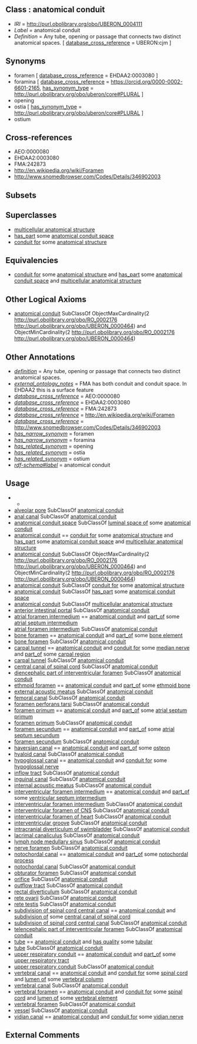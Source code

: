 
## Class : anatomical conduit

 * *IRI* = http://purl.obolibrary.org/obo/UBERON_0004111
 * *Label* = anatomical conduit
 * *Definition* = Any tube, opening or passage that connects two distinct anatomical spaces. [ [database_cross_reference](../../ef/oboInOwl#hasDbXref.md) = UBERON:cjm ]

## Synonyms

 * foramen [ [database_cross_reference](../../ef/oboInOwl#hasDbXref.md) = EHDAA2:0003080 ]
 * foramina [ [database_cross_reference](../../ef/oboInOwl#hasDbXref.md) = https://orcid.org/0000-0002-6601-2165, [has_synonym_type](../../pe/oboInOwl#hasSynonymType.md) = http://purl.obolibrary.org/obo/uberon/core#PLURAL ]
 * opening
 * ostia [ [has_synonym_type](../../pe/oboInOwl#hasSynonymType.md) = http://purl.obolibrary.org/obo/uberon/core#PLURAL ]
 * ostium

## Cross-references

 * AEO:0000080
 * EHDAA2:0003080
 * FMA:242873
 * http://en.wikipedia.org/wiki/Foramen
 * http://www.snomedbrowser.com/Codes/Details/346902003

## Subsets


## Superclasses

 * [multicellular anatomical structure](../../UBERON/00/UBERON_0010000.md)
 * [has_part](../../BFO/51/BFO_0000051.md) some [anatomical conduit space](../../UBERON/86/UBERON_0013686.md)
 * [conduit for](../../core#conduit/or/core#conduit_for.md) some [anatomical structure](../../UBERON/61/UBERON_0000061.md)

## Equivalencies

 * [conduit for](../../core#conduit/or/core#conduit_for.md) some [anatomical structure](../../UBERON/61/UBERON_0000061.md) and [has_part](../../BFO/51/BFO_0000051.md) some [anatomical conduit space](../../UBERON/86/UBERON_0013686.md) and [multicellular anatomical structure](../../UBERON/00/UBERON_0010000.md)

## Other Logical Axioms

 * [anatomical conduit](../../UBERON/11/UBERON_0004111.md) SubClassOf ObjectMaxCardinality(2 <http://purl.obolibrary.org/obo/RO_0002176> <http://purl.obolibrary.org/obo/UBERON_0000464>) and ObjectMinCardinality(2 <http://purl.obolibrary.org/obo/RO_0002176> <http://purl.obolibrary.org/obo/UBERON_0000464>)

## Other Annotations

 * *[definition](../../IAO/15/IAO_0000115.md)* = Any tube, opening or passage that connects two distinct anatomical spaces.
 * *[external_ontology_notes](../../UBPROP/12/UBPROP_0000012.md)* = FMA has both conduit and conduit space. In EHDAA2 this is a surface feature
 * *[database_cross_reference](../../ef/oboInOwl#hasDbXref.md)* = AEO:0000080
 * *[database_cross_reference](../../ef/oboInOwl#hasDbXref.md)* = EHDAA2:0003080
 * *[database_cross_reference](../../ef/oboInOwl#hasDbXref.md)* = FMA:242873
 * *[database_cross_reference](../../ef/oboInOwl#hasDbXref.md)* = http://en.wikipedia.org/wiki/Foramen
 * *[database_cross_reference](../../ef/oboInOwl#hasDbXref.md)* = http://www.snomedbrowser.com/Codes/Details/346902003
 * *[has_narrow_synonym](../../ym/oboInOwl#hasNarrowSynonym.md)* = foramen
 * *[has_narrow_synonym](../../ym/oboInOwl#hasNarrowSynonym.md)* = foramina
 * *[has_related_synonym](../../ym/oboInOwl#hasRelatedSynonym.md)* = opening
 * *[has_related_synonym](../../ym/oboInOwl#hasRelatedSynonym.md)* = ostia
 * *[has_related_synonym](../../ym/oboInOwl#hasRelatedSynonym.md)* = ostium
 * *[rdf-schema#label](../../el/rdf-schema#label.md)* = anatomical conduit

## Usage

 * -
 * [alveolar pore](../../UBERON/73/UBERON_0008873.md) SubClassOf [anatomical conduit](../../UBERON/11/UBERON_0004111.md)
 * [anal canal](../../UBERON/59/UBERON_0000159.md) SubClassOf [anatomical conduit](../../UBERON/11/UBERON_0004111.md)
 * [anatomical conduit space](../../UBERON/86/UBERON_0013686.md) SubClassOf [luminal space of](../../RO/72/RO_0002572.md) some [anatomical conduit](../../UBERON/11/UBERON_0004111.md)
 * [anatomical conduit](../../UBERON/11/UBERON_0004111.md) == [conduit for](../../core#conduit/or/core#conduit_for.md) some [anatomical structure](../../UBERON/61/UBERON_0000061.md) and [has_part](../../BFO/51/BFO_0000051.md) some [anatomical conduit space](../../UBERON/86/UBERON_0013686.md) and [multicellular anatomical structure](../../UBERON/00/UBERON_0010000.md)
 * [anatomical conduit](../../UBERON/11/UBERON_0004111.md) SubClassOf ObjectMaxCardinality(2 <http://purl.obolibrary.org/obo/RO_0002176> <http://purl.obolibrary.org/obo/UBERON_0000464>) and ObjectMinCardinality(2 <http://purl.obolibrary.org/obo/RO_0002176> <http://purl.obolibrary.org/obo/UBERON_0000464>)
 * [anatomical conduit](../../UBERON/11/UBERON_0004111.md) SubClassOf [conduit for](../../core#conduit/or/core#conduit_for.md) some [anatomical structure](../../UBERON/61/UBERON_0000061.md)
 * [anatomical conduit](../../UBERON/11/UBERON_0004111.md) SubClassOf [has_part](../../BFO/51/BFO_0000051.md) some [anatomical conduit space](../../UBERON/86/UBERON_0013686.md)
 * [anatomical conduit](../../UBERON/11/UBERON_0004111.md) SubClassOf [multicellular anatomical structure](../../UBERON/00/UBERON_0010000.md)
 * [anterior intestinal portal](../../UBERON/90/UBERON_0009890.md) SubClassOf [anatomical conduit](../../UBERON/11/UBERON_0004111.md)
 * [atrial foramen intermedium](../../UBERON/25/UBERON_0015225.md) == [anatomical conduit](../../UBERON/11/UBERON_0004111.md) and [part_of](../../BFO/50/BFO_0000050.md) some [atrial septum intermedium](../../UBERON/59/UBERON_0004159.md)
 * [atrial foramen intermedium](../../UBERON/25/UBERON_0015225.md) SubClassOf [anatomical conduit](../../UBERON/11/UBERON_0004111.md)
 * [bone foramen](../../UBERON/44/UBERON_0005744.md) == [anatomical conduit](../../UBERON/11/UBERON_0004111.md) and [part_of](../../BFO/50/BFO_0000050.md) some [bone element](../../UBERON/74/UBERON_0001474.md)
 * [bone foramen](../../UBERON/44/UBERON_0005744.md) SubClassOf [anatomical conduit](../../UBERON/11/UBERON_0004111.md)
 * [carpal tunnel](../../UBERON/38/UBERON_0035038.md) == [anatomical conduit](../../UBERON/11/UBERON_0004111.md) and [conduit for](../../core#conduit/or/core#conduit_for.md) some [median nerve](../../UBERON/48/UBERON_0001148.md) and [part_of](../../BFO/50/BFO_0000050.md) some [carpal region](../../UBERON/52/UBERON_0004452.md)
 * [carpal tunnel](../../UBERON/38/UBERON_0035038.md) SubClassOf [anatomical conduit](../../UBERON/11/UBERON_0004111.md)
 * [central canal of spinal cord](../../UBERON/91/UBERON_0002291.md) SubClassOf [anatomical conduit](../../UBERON/11/UBERON_0004111.md)
 * [diencephalic part of interventricular foramen](../../UBERON/20/UBERON_0006220.md) SubClassOf [anatomical conduit](../../UBERON/11/UBERON_0004111.md)
 * [ethmoid foramen](../../UBERON/15/UBERON_0018415.md) == [anatomical conduit](../../UBERON/11/UBERON_0004111.md) and [part_of](../../BFO/50/BFO_0000050.md) some [ethmoid bone](../../UBERON/79/UBERON_0001679.md)
 * [external acoustic meatus](../../UBERON/52/UBERON_0001352.md) SubClassOf [anatomical conduit](../../UBERON/11/UBERON_0004111.md)
 * [femoral canal](../../UBERON/30/UBERON_0018230.md) SubClassOf [anatomical conduit](../../UBERON/11/UBERON_0004111.md)
 * [foramen perforans tarsi](../../UBERON/34/UBERON_3000934.md) SubClassOf [anatomical conduit](../../UBERON/11/UBERON_0004111.md)
 * [foramen primum](../../UBERON/49/UBERON_0009149.md) == [anatomical conduit](../../UBERON/11/UBERON_0004111.md) and [part_of](../../BFO/50/BFO_0000050.md) some [atrial septum primum](../../UBERON/54/UBERON_0004154.md)
 * [foramen primum](../../UBERON/49/UBERON_0009149.md) SubClassOf [anatomical conduit](../../UBERON/11/UBERON_0004111.md)
 * [foramen secundum](../../UBERON/78/UBERON_0006678.md) == [anatomical conduit](../../UBERON/11/UBERON_0004111.md) and [part_of](../../BFO/50/BFO_0000050.md) some [atrial septum secundum](../../UBERON/55/UBERON_0004155.md)
 * [foramen secundum](../../UBERON/78/UBERON_0006678.md) SubClassOf [anatomical conduit](../../UBERON/11/UBERON_0004111.md)
 * [haversian canal](../../UBERON/31/UBERON_0014731.md) == [anatomical conduit](../../UBERON/11/UBERON_0004111.md) and [part_of](../../BFO/50/BFO_0000050.md) some [osteon](../../UBERON/30/UBERON_0014730.md)
 * [hyaloid canal](../../UBERON/10/UBERON_0006010.md) SubClassOf [anatomical conduit](../../UBERON/11/UBERON_0004111.md)
 * [hypoglossal canal](../../UBERON/82/UBERON_0006682.md) == [anatomical conduit](../../UBERON/11/UBERON_0004111.md) and [conduit for](../../core#conduit/or/core#conduit_for.md) some [hypoglossal nerve](../../UBERON/50/UBERON_0001650.md)
 * [inflow tract](../../UBERON/97/UBERON_0034697.md) SubClassOf [anatomical conduit](../../UBERON/11/UBERON_0004111.md)
 * [inguinal canal](../../UBERON/02/UBERON_0003702.md) SubClassOf [anatomical conduit](../../UBERON/11/UBERON_0004111.md)
 * [internal acoustic meatus](../../UBERON/59/UBERON_0011859.md) SubClassOf [anatomical conduit](../../UBERON/11/UBERON_0004111.md)
 * [interventricular foramen intermedium](../../UBERON/24/UBERON_0015224.md) == [anatomical conduit](../../UBERON/11/UBERON_0004111.md) and [part_of](../../BFO/50/BFO_0000050.md) some [ventricular septum intermedium](../../UBERON/53/UBERON_0004153.md)
 * [interventricular foramen intermedium](../../UBERON/24/UBERON_0015224.md) SubClassOf [anatomical conduit](../../UBERON/11/UBERON_0004111.md)
 * [interventricular foramen of CNS](../../UBERON/93/UBERON_0003993.md) SubClassOf [anatomical conduit](../../UBERON/11/UBERON_0004111.md)
 * [interventricular foramen of heart](../../UBERON/52/UBERON_0013152.md) SubClassOf [anatomical conduit](../../UBERON/11/UBERON_0004111.md)
 * [interventricular groove](../../UBERON/55/UBERON_0005455.md) SubClassOf [anatomical conduit](../../UBERON/11/UBERON_0004111.md)
 * [intracranial diverticulum of swimbladder](../../UBERON/06/UBERON_2001806.md) SubClassOf [anatomical conduit](../../UBERON/11/UBERON_0004111.md)
 * [lacrimal canaliculus](../../UBERON/70/UBERON_0001770.md) SubClassOf [anatomical conduit](../../UBERON/11/UBERON_0004111.md)
 * [lymph node medullary sinus](../../UBERON/44/UBERON_0009744.md) SubClassOf [anatomical conduit](../../UBERON/11/UBERON_0004111.md)
 * [nerve foramen](../../UBERON/05/UBERON_4200105.md) SubClassOf [anatomical conduit](../../UBERON/11/UBERON_0004111.md)
 * [notochordal canal](../../UBERON/04/UBERON_0013704.md) == [anatomical conduit](../../UBERON/11/UBERON_0004111.md) and [part_of](../../BFO/50/BFO_0000050.md) some [notochordal process](../../UBERON/68/UBERON_0006268.md)
 * [notochordal canal](../../UBERON/04/UBERON_0013704.md) SubClassOf [anatomical conduit](../../UBERON/11/UBERON_0004111.md)
 * [obturator foramen](../../UBERON/03/UBERON_0006803.md) SubClassOf [anatomical conduit](../../UBERON/11/UBERON_0004111.md)
 * [orifice](../../UBERON/61/UBERON_0000161.md) SubClassOf [anatomical conduit](../../UBERON/11/UBERON_0004111.md)
 * [outflow tract](../../UBERON/45/UBERON_0004145.md) SubClassOf [anatomical conduit](../../UBERON/11/UBERON_0004111.md)
 * [rectal diverticulum](../../UBERON/72/UBERON_0006172.md) SubClassOf [anatomical conduit](../../UBERON/11/UBERON_0004111.md)
 * [rete ovarii](../../UBERON/85/UBERON_0010185.md) SubClassOf [anatomical conduit](../../UBERON/11/UBERON_0004111.md)
 * [rete testis](../../UBERON/59/UBERON_0003959.md) SubClassOf [anatomical conduit](../../UBERON/11/UBERON_0004111.md)
 * [subdivision of spinal cord central canal](../../UBERON/38/UBERON_0014538.md) == [anatomical conduit](../../UBERON/11/UBERON_0004111.md) and [subdivision of](../../core#subdivision/of/core#subdivision_of.md) some [central canal of spinal cord](../../UBERON/91/UBERON_0002291.md)
 * [subdivision of spinal cord central canal](../../UBERON/38/UBERON_0014538.md) SubClassOf [anatomical conduit](../../UBERON/11/UBERON_0004111.md)
 * [telencephalic part of interventricular foramen](../../UBERON/01/UBERON_0006301.md) SubClassOf [anatomical conduit](../../UBERON/11/UBERON_0004111.md)
 * [tube](../../UBERON/25/UBERON_0000025.md) == [anatomical conduit](../../UBERON/11/UBERON_0004111.md) and [has quality](../../RO/86/RO_0000086.md) some [tubular](../../PATO/99/PATO_0002299.md)
 * [tube](../../UBERON/25/UBERON_0000025.md) SubClassOf [anatomical conduit](../../UBERON/11/UBERON_0004111.md)
 * [upper respiratory conduit](../../UBERON/87/UBERON_0015787.md) == [anatomical conduit](../../UBERON/11/UBERON_0004111.md) and [part_of](../../BFO/50/BFO_0000050.md) some [upper respiratory tract](../../UBERON/57/UBERON_0001557.md)
 * [upper respiratory conduit](../../UBERON/87/UBERON_0015787.md) SubClassOf [anatomical conduit](../../UBERON/11/UBERON_0004111.md)
 * [vertebral canal](../../UBERON/92/UBERON_0006692.md) == [anatomical conduit](../../UBERON/11/UBERON_0004111.md) and [conduit for](../../core#conduit/or/core#conduit_for.md) some [spinal cord](../../UBERON/40/UBERON_0002240.md) and [lumen of](../../RO/71/RO_0002571.md) some [vertebral column](../../UBERON/30/UBERON_0001130.md)
 * [vertebral canal](../../UBERON/92/UBERON_0006692.md) SubClassOf [anatomical conduit](../../UBERON/11/UBERON_0004111.md)
 * [vertebral foramen](../../UBERON/31/UBERON_0001131.md) == [anatomical conduit](../../UBERON/11/UBERON_0004111.md) and [conduit for](../../core#conduit/or/core#conduit_for.md) some [spinal cord](../../UBERON/40/UBERON_0002240.md) and [lumen of](../../RO/71/RO_0002571.md) some [vertebral element](../../UBERON/13/UBERON_0010913.md)
 * [vertebral foramen](../../UBERON/31/UBERON_0001131.md) SubClassOf [anatomical conduit](../../UBERON/11/UBERON_0004111.md)
 * [vessel](../../UBERON/55/UBERON_0000055.md) SubClassOf [anatomical conduit](../../UBERON/11/UBERON_0004111.md)
 * [vidian canal](../../UBERON/73/UBERON_0018373.md) == [anatomical conduit](../../UBERON/11/UBERON_0004111.md) and [conduit for](../../core#conduit/or/core#conduit_for.md) some [vidian nerve](../../UBERON/12/UBERON_0018412.md)

## External Comments

